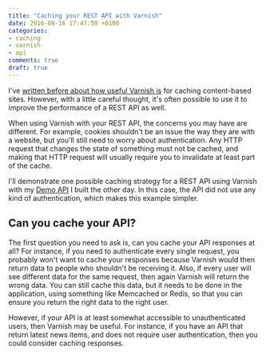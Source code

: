 ```yaml
---
title: "Caching your REST API with Varnish"
date: 2016-08-16 17:47:59 +0100
categories:
- caching
- varnish
- api
comments: true
draft: true
---
```


I've [written before about how useful Varnish is](http://matthewdaly.co.uk/blog/2015/09/19/a-quick-and-easy-varnish-primer/) for caching content-based sites. However, with a little careful thought, it's often possible to use it to improve the performance of a REST API as well.

When using Varnish with your REST API, the concerns you may have are different. For example, cookies shouldn't be an issue the way they are with a website, but you'll still need to worry about authentication. Any HTTP request that changes the state of something must not be cached, and making that HTTP request will usually require you to invalidate at least part of the cache.

I'll demonstrate one possible caching strategy for a REST API using Varnish with my [Demo API](https://github.com/matthewbdaly/demoapi) I built the other day. In this case, the API did not use any kind of authentication, which makes this example simpler.

Can you cache your API?
-----------------------

The first question you need to ask is, can you cache your API responses at all? For instance, if you need to authenticate every single request, you probably won't want to cache your responses because Varnish would then return data to people who shouldn't be receiving it. Also, if every user will see different data for the same request, then again Varnish will return the wrong data. You can still cache this data, but it needs to be done in the application, using something like Memcached or Redis, so that you can ensure you return the right data to the right user.

However, if your API is at least somewhat accessible to unauthenticated users, then Varnish may be useful. For instance, if you have an API that return latest news items, and does not require user authentication, then you could consider caching responses.
